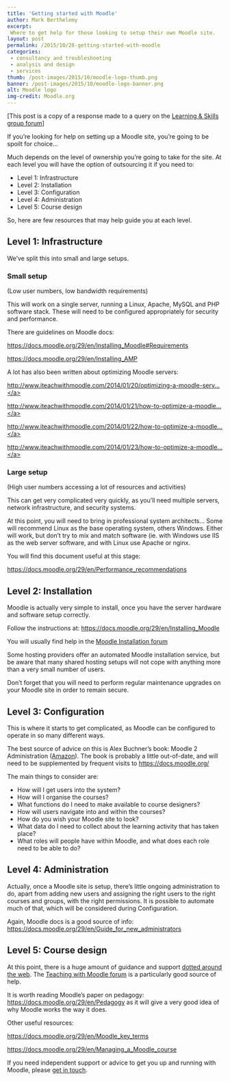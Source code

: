 ```yaml
---
title: 'Getting started with Moodle'
author: Mark Berthelemy
excerpt: 
 Where to get help for those looking to setup their own Moodle site.
layout: post
permalink: /2015/10/28-getting-started-with-moodle
categories:
 - consultancy and troubleshooting
 - analysis and design
 - services
thumb: /post-images/2015/10/moodle-logo-thumb.png
banner: /post-images/2015/10/moodle-logo-banner.png
alt: Moodle logo
img-credit: Moodle.org
---
```

[This post is a copy of a response made to a query on the <a href="http://learningandskillsgroup.ning.com/forum/topics/moodle-advice" target="_blank">Learning &amp; Skills group forum</a>]

If you&rsquo;re looking for help on setting up a Moodle site, you&rsquo;re going to be spoilt for choice...

Much depends on the level of ownership you&rsquo;re going to take for the site. At each level you will have the option of outsourcing it if you need to:

- Level 1: Infrastructure
- Level 2: Installation
- Level 3: Configuration
- Level 4: Administration
- Level 5: Course design

So, here are few resources that may help guide you at each level.

## Level 1: Infrastructure

We&rsquo;ve split this into small and large setups.

### Small setup

(Low user numbers, low bandwidth requirements)

This will work on a single server, running a Linux, Apache, MySQL and PHP software stack. These will need to be configured appropriately for security and performance.

There are guidelines on Moodle docs:

<a href="https://docs.moodle.org/29/en/Installing_Moodle#Requirements" target="_blank">https://docs.moodle.org/29/en/Installing_Moodle#Requirements</a>

<a href="https://docs.moodle.org/29/en/Installing_AMP" target="_blank">https://docs.moodle.org/29/en/Installing_AMP</a>

A lot has also been written about optimizing Moodle servers:

<a href="http://www.iteachwithmoodle.com/2014/01/20/optimizing-a-moodle-server-step-1-fine-tune-apache/" target="_blank">http://www.iteachwithmoodle.com/2014/01/20/optimizing-a-moodle-serv...</a>

<a href="http://www.iteachwithmoodle.com/2014/01/21/how-to-optimize-a-moodle-server-part-2-mysql/" target="_blank">http://www.iteachwithmoodle.com/2014/01/21/how-to-optimize-a-moodle...</a>

<a href="http://www.iteachwithmoodle.com/2014/01/22/how-to-optimize-a-moodle-server-part-3-apache-on-a-diet/" target="_blank">http://www.iteachwithmoodle.com/2014/01/22/how-to-optimize-a-moodle...</a>

<a href="http://www.iteachwithmoodle.com/2014/01/23/how-to-optimize-a-moodle-server-part-4-apc/" target="_blank">http://www.iteachwithmoodle.com/2014/01/23/how-to-optimize-a-moodle...</a>

### Large setup

(High user numbers accessing a lot of resources and activities)

This can get very complicated very quickly, as you&rsquo;ll need multiple servers, network infrastructure, and security systems.

At this point, you will need to bring in professional system architects... Some will recommend Linux as the base operating system, others Windows. Either will work, but don&rsquo;t try to mix and match software (ie. with Windows use IIS as the web server software, and with Linux use Apache or nginx.

You will find this document useful at this stage:

<a href="https://docs.moodle.org/29/en/Performance_recommendations" target="_blank">https://docs.moodle.org/29/en/Performance_recommendations</a>

## Level 2: Installation

Moodle is actually very simple to install, once you have the server hardware and software setup correctly.

Follow the instructions at: <a href="https://docs.moodle.org/29/en/Installing_Moodle" target="_blank">https://docs.moodle.org/29/en/Installing_Moodle</a>

You will usually find help in the <a href="https://moodle.org/mod/forum/view.php?id=28" target="_blank">Moodle Installation forum</a>

Some hosting providers offer an automated Moodle installation service, but be aware that many shared hosting setups will not cope with anything more than a very small number of users.

Don&rsquo;t forget that you will need to perform regular maintenance upgrades on your Moodle site in order to remain secure.


## Level 3: Configuration

This is where it starts to get complicated, as Moodle can be configured to operate in so many different ways.

The best source of advice on this is Alex Buchner&rsquo;s book: Moodle 2 Administration (<a href="http://www.amazon.co.uk/Moodle-2-Administration-Alex-B%C3%BCchner/dp/1849516049" target="_blank">Amazon</a>). The book is probably a little out-of-date, and will need to be supplemented by frequent visits to <a href="https://docs.moodle.org/" target="_blank">https://docs.moodle.org/</a>

The main things to consider are:

<ul>
<li>How will I get users into the system?</li>
<li>How will I organise the courses?</li>
<li>What functions do I need to make available to course designers?</li>
<li>How will users navigate into and within the courses?</li>
<li>How do you wish your Moodle site to look?</li>
<li>What data do I need to collect about the learning activity that has taken place?</li>
<li>What roles will people have within Moodle, and what does each role need to be able to do?</li>
</ul>

## Level 4: Administration

Actually, once a Moodle site is setup, there&rsquo;s little ongoing administration to do, apart from adding new users and assigning the right users to the right courses and groups, with the right permissions. It is possible to automate much of that, which will be considered during Configuration.

Again, Moodle docs is a good source of info: <a href="https://docs.moodle.org/29/en/Guide_for_new_administrators" target="_blank">https://docs.moodle.org/29/en/Guide_for_new_administrators</a>

## Level 5: Course design

At this point, there is a huge amount of guidance and support <a href="https://www.google.co.uk/webhp?sourceid=chrome-instant&amp;ion=1&amp;espv=2&amp;ie=UTF-8#q=moodle%20course%20design" target="_blank">dotted around the web</a>. The <a href="https://moodle.org/mod/forum/view.php?id=41" target="_blank">Teaching with Moodle forum</a> is a particularly good source of help.

It is worth reading Moodle&rsquo;s paper on pedagogy: <a href="https://docs.moodle.org/29/en/Pedagogy" target="_blank">https://docs.moodle.org/29/en/Pedagogy</a> as it will give a very good idea of why Moodle works the way it does.

Other useful resources:

<a href="https://docs.moodle.org/29/en/Moodle_key_terms" target="_blank">https://docs.moodle.org/29/en/Moodle_key_terms</a>

<a href="https://docs.moodle.org/29/en/Managing_a_Moodle_course" target="_blank">https://docs.moodle.org/29/en/Managing_a_Moodle_course</a>

If you need independent support or advice to get you up and running with Moodle, please <a href="/contact.html">get in touch</a>.